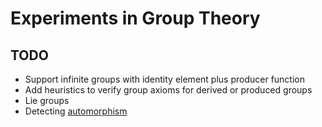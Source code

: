 # Experiments in Group Theory

## TODO

* Support infinite groups with identity element plus producer function
* Add heuristics to verify group axioms for derived or produced groups
* Lie groups
* Detecting [automorphism](https://en.wikipedia.org/wiki/Automorphism)
